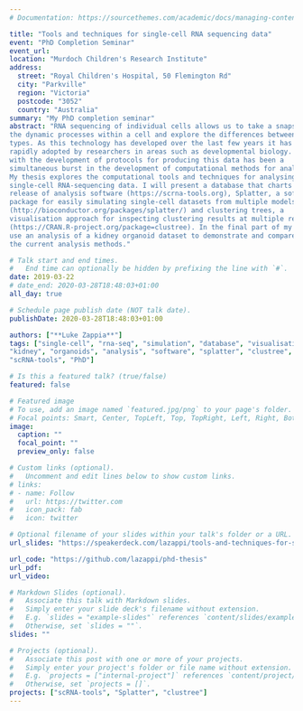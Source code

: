 ```yaml
---
# Documentation: https://sourcethemes.com/academic/docs/managing-content/

title: "Tools and techniques for single-cell RNA sequencing data"
event: "PhD Completion Seminar"
event_url:
location: "Murdoch Children's Research Institute"
address:
  street: "Royal Children's Hospital, 50 Flemington Rd"
  city: "Parkville"
  region: "Victoria"
  postcode: "3052"
  country: "Australia"
summary: "My PhD completion seminar"
abstract: "RNA sequencing of individual cells allows us to take a snapshot of
the dynamic processes within a cell and explore the differences between cell
types. As this technology has developed over the last few years it has been
rapidly adopted by researchers in areas such as developmental biology. Along
with the development of protocols for producing this data has been a
simultaneous burst in the development of computational methods for analysing it.
My thesis explores the computational tools and techniques for analysing
single-cell RNA-sequencing data. I will present a database that charts the
release of analysis software (https://scrna-tools.org), Splatter, a software
package for easily simulating single-cell datasets from multiple models
(http://bioconductor.org/packages/splatter/) and clustering trees, a
visualisation approach for inspecting clustering results at multiple resolutions
(https://CRAN.R-project.org/package=clustree). In the final part of my thesis, I
use an analysis of a kidney organoid dataset to demonstrate and compare some of
the current analysis methods."

# Talk start and end times.
#   End time can optionally be hidden by prefixing the line with `#`.
date: 2019-03-22
# date_end: 2020-03-28T18:48:03+01:00
all_day: true

# Schedule page publish date (NOT talk date).
publishDate: 2020-03-28T18:48:03+01:00

authors: ["**Luke Zappia**"]
tags: ["single-cell", "rna-seq", "simulation", "database", "visualisation",
"kidney", "organoids", "analysis", "software", "splatter", "clustree",
"scRNA-tools", "PhD"]

# Is this a featured talk? (true/false)
featured: false

# Featured image
# To use, add an image named `featured.jpg/png` to your page's folder. 
# Focal points: Smart, Center, TopLeft, Top, TopRight, Left, Right, BottomLeft, Bottom, BottomRight.
image:
  caption: ""
  focal_point: ""
  preview_only: false

# Custom links (optional).
#   Uncomment and edit lines below to show custom links.
# links:
# - name: Follow
#   url: https://twitter.com
#   icon_pack: fab
#   icon: twitter

# Optional filename of your slides within your talk's folder or a URL.
url_slides: "https://speakerdeck.com/lazappi/tools-and-techniques-for-single-cell-rna-sequencing-data"

url_code: "https://github.com/lazappi/phd-thesis"
url_pdf:
url_video:

# Markdown Slides (optional).
#   Associate this talk with Markdown slides.
#   Simply enter your slide deck's filename without extension.
#   E.g. `slides = "example-slides"` references `content/slides/example-slides.md`.
#   Otherwise, set `slides = ""`.
slides: ""

# Projects (optional).
#   Associate this post with one or more of your projects.
#   Simply enter your project's folder or file name without extension.
#   E.g. `projects = ["internal-project"]` references `content/project/deep-learning/index.md`.
#   Otherwise, set `projects = []`.
projects: ["scRNA-tools", "Splatter", "clustree"]
---
```

